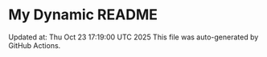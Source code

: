 # My Dynamic README
Updated at: Thu Oct 23 17:19:00 UTC 2025
This file was auto-generated by GitHub Actions.
